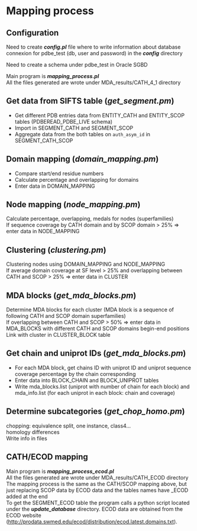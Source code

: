 # Mapping process

## Configuration
Need to create ***config.pl*** file where to write information about database connexion for pdbe_test (db, user and password) in the ***config*** directory

Need to create a schema under pdbe_test in Oracle SGBD

Main program is ***mapping_process.pl*** <br>
All the files generated are wrote under MDA_results/CATH_4_1 directory

## Get data from SIFTS table (*get_segment.pm*)
- Get different PDB entries data from ENTITY_CATH and ENTITY_SCOP tables (PDBEREAD_PDBE_LIVE schema)
- Import in SEGMENT_CATH and SEGMENT_SCOP
- Aggregate data from the both tables on ```auth_asym_id``` in SEGMENT_CATH_SCOP

## Domain mapping (*domain_mapping.pm*)
- Compare start/end residue numbers
- Calculate percentage and overlapping for domains
- Enter data in DOMAIN_MAPPING

## Node mapping (*node_mapping.pm*)
Calculate percentage, overlapping, medals for nodes (superfamilies) <br>
If sequence coverage by CATH domain and by SCOP domain > 25% => enter data in NODE_MAPPING

## Clustering (*clustering.pm*)
Clustering nodes using DOMAIN_MAPPING and NODE_MAPPING <br>
If average domain coverage at SF level > 25% and overlapping between CATH and SCOP > 25% => enter data in CLUSTER

## MDA blocks (*get_mda_blocks.pm*)
Determine MDA blocks for each cluster (MDA block is a sequence of following CATH and SCOP domain superfamilies) <br>
If overlapping between CATH and SCOP > 50% => enter data in MDA_BLOCKS with different CATH and SCOP domains begin-end positions
Link with cluster in CLUSTER_BLOCK table

## Get chain and uniprot IDs (*get_mda_blocks.pm*)
- For each MDA block, get chains ID with uniprot ID and uniprot sequence coverage percentage by the chain corresponding
- Enter data into BLOCK_CHAIN and BLOCK_UNIPROT tables
- Write mda_blocks.list (uniprot with number of chain for each block) and mda_info.list (for each uniprot in each block: chain and coverage)

## Determine subcategories (*get_chop_homo.pm*)
chopping: equivalence split, one instance, class4...<br>
homology differences<br>
Write info in files


## CATH/ECOD mapping
Main program is ***mapping_process_ecod.pl*** <br>
All the files generated are wrote under MDA_results/CATH_ECOD directory <br>
The mapping process is the same as the CATH/SCOP mapping above, but just replacing SCOP data by ECOD data and the tables names have _ECOD added at the end<br>
To get the SEGMENT_ECOD table the program calls a python script located under the ***update_database*** directory. ECOD data are obtained from the ECOD website (http://prodata.swmed.edu/ecod/distribution/ecod.latest.domains.txt). 
